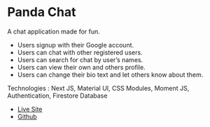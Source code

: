 # Panda Chat

A chat application made for fun.

* Users signup with their Google account.
* Users can chat with other registered users.
* Users can search for chat by user’s names.
* Users can view their own and others profile.
* Users can change their bio text and let others know about them.

Technologies : Next JS, Material UI, CSS Modules, Moment JS, Authentication, Firestore Database

* [Live Site](https://panda-chat.vercel.app/)
* [Github](https://github.com/masfikalam/Panda-Chat)
